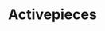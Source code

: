---
draft: false
title: Activepieces
content:
  id: activepieces
  name: Activepieces
  website: https://www.activepieces.com/
  short_description: Activepieces is an open source alternative to Zapier, Make.com and Tray.io. Automate your work with our builder and connectors - host it on your machine.
---
